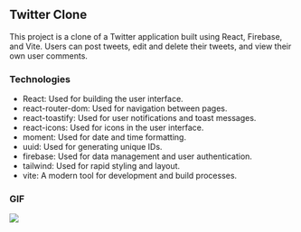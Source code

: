 ## Twitter Clone

This project is a clone of a Twitter application built using React, Firebase, and Vite. Users can post tweets, edit and delete their tweets, and view their own user comments.

### Technologies

- React: Used for building the user interface.
- react-router-dom: Used for navigation between pages.
- react-toastify: Used for user notifications and toast messages.
- react-icons: Used for icons in the user interface.
- moment: Used for date and time formatting.
- uuid: Used for generating unique IDs.
- firebase: Used for data management and user authentication.
- tailwind: Used for rapid styling and layout.
- vite: A modern tool for development and build processes.

### GIF

<img src="./public/twitter-clone.gif"/>
